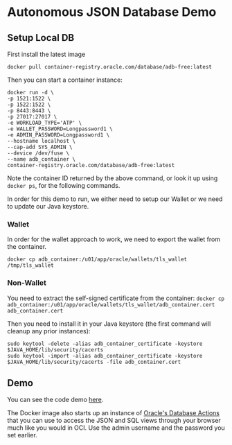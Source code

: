 # Autonomous JSON Database Demo

## Setup Local DB

First install the latest image

```shell
docker pull container-registry.oracle.com/database/adb-free:latest
```

Then you can start a container instance:

```shell
docker run -d \
-p 1521:1522 \
-p 1522:1522 \
-p 8443:8443 \
-p 27017:27017 \
-e WORKLOAD_TYPE='ATP' \
-e WALLET_PASSWORD=Longpassword1 \
-e ADMIN_PASSWORD=Longpassword1 \
--hostname localhost \
--cap-add SYS_ADMIN \
--device /dev/fuse \
--name adb_container \
container-registry.oracle.com/database/adb-free:latest
```

Note the container ID returned by the above command, or look it up using `docker ps`, for the following commands.

In order for this demo to run, we either need to setup our Wallet or we need to update our Java keystore.

### Wallet

In order for the wallet approach to work, we need to export the wallet from the container.

`docker cp adb_container:/u01/app/oracle/wallets/tls_wallet /tmp/tls_wallet`

### Non-Wallet

You need to extract the self-signed certificate from the container:
`docker cp adb_container:/u01/app/oracle/wallets/tls_wallet/adb_container.cert adb_container.cert`

Then you need to install it in your Java keystore (the first command will cleanup any prior instances):

```shell
sudo keytool -delete -alias adb_container_certificate -keystore $JAVA_HOME/lib/security/cacerts
sudo keytool -import -alias adb_container_certificate -keystore $JAVA_HOME/lib/security/cacerts -file adb_container.cert
```

## Demo

You can see the code demo [here](src/main/kotlin/com/projectronin/interop/soda/SodaDemo.kt).

The Docker image also starts up an instance
of [Oracle's Database Actions](https://localhost:8443/ords/my_atp/admin/_sdw/) that you can use to access the JSON and
SQL views through your browser much like you would in OCI. Use the admin username and the password you set earlier.
